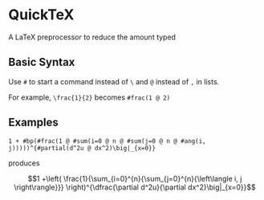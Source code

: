 # QuickTeX

A LaTeX preprocessor to reduce the amount typed 

## Basic Syntax

Use `#` to start a command instead of `\` and `@` instead of `,` in
lists.

For example, `\frac{1}{2}` becomes `#frac(1 @ 2)`

## Examples

```
1 + #bp(#frac(1 @ #sum(i=0 @ n @ #sum(j=0 @ n @ #ang(i, j)))))^{#partial(d^2u @ dx^2)\big|_{x=0}}
```

produces

$$1 +\left( \frac{1}{\sum_{i=0}^{n}{\sum_{j=0}^{n}{\left\langle i, j \right\rangle}}} \right)^{\dfrac{\partial d^2u}{\partial dx^2}\big|_{x=0}}$$